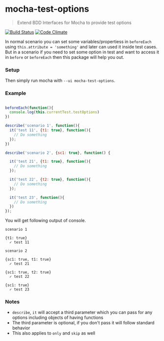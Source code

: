 # mocha-test-options

> Extend BDD Interfaces for Mocha to provide test options

[![Build Status](https://travis-ci.org/nazarhussain/mocha-test-options.svg?branch=master)](https://travis-ci.org/nazarhussain/mocha-test-options) 
[![Code Climate](https://codeclimate.com/github/nazarhussain/mocha-test-options/badges/gpa.svg)](https://codeclimate.com/github/nazarhussain/mocha-test-options)

In normal scenario you can set some variables/propertiess in `beforeEach` using `this.attribute = 'something'` and later can used it inside test cases. But in a scenario if you need to set some option in test and want to access it in `before` or `beforeEach` then this package will help you out.

### Setup

Then simply run mocha with `--ui mocha-test-options`.

### Example

```js

beforeEach(function(){
  console.log(this.currentTest.testOptions)
})

describe('scenario 1', function(){
  it('test 11', {t1: true}, function(){
    // Do something
  });
})

describe('scenario 2', {sc1: true}, function() {

  it('test 21', {t1: true}, function(){
    // Do something
  });

  it('test 22', {t2: true}, function(){
    // Do something
  });

  it('test 23', function(){
    // Do something
  })
});
```

You will get following output of console.

```
scenario 1

{t1: true}
  ✓ test 11

scenario 2

{sc1: true, t1: true}
  ✓ test 21

{sc1: true, t2: true}  
  ✓ test 22

{sc1: true}
  ✓ test 23

```

### Notes

- `describe`, `it` will accept a third parameter which you can pass for any options including objects of having functions
- The third parameter is optional, if you don't pass it will follow standard behavior
- This also applies to `only` and `skip` as well 
